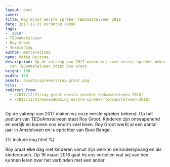 ```yaml
---
layout: post
cover:
title: Roy Groot eerste spreker TEDxAmstelveen 2018
date: 2017-12-31 00:00:00 +0000
tags:
- '2018'
- TEDxAmstelveen
- Roy Groot
- Verbinding
author: mettereitsma
name: Mette Reitsma
description: Op de valreep van 2017 maken wij onze eerste spreker bekend. Op het podium
  van TEDxAmstelveen staat Roy Groot.
height: 150
width: 150
assets: assets/sprekers/roy-groot.png
hits: ''
redirect_from:
  - /2017/12/31/roy-groot-eerste-spreker-tedxamstelveen-2018/
  - /2017/12/31/bekendmaking-eerste-spreker-tedxamstelveen-2018/
---
```


Op de valreep van 2017 maken wij onze eerste spreker bekend. Op het podium van TEDxAmstelveen staat Roy Groot.
Kinderen zijn ontwapenend en eerlijk en kunnen ons enorm veel leren. Roy Groot werkt al een aantal jaar in Amstelveen en is oprichter van Buro Bengel.

{% include img.html %}

Roy praat elke dag met kinderen vanuit zijn werk in de kinderopvang en als kindercoach. Op 16 maart 2018 gaat hij ons vertellen wat wij van hen kunnen leren over het verbinden met een ander.
